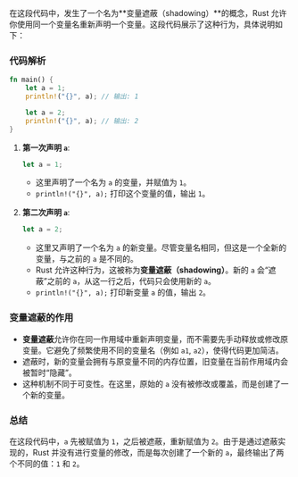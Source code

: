 在这段代码中，发生了一个名为**变量遮蔽（shadowing）**的概念，Rust 允许你使用同一个变量名重新声明一个变量。这段代码展示了这种行为，具体说明如下：

### 代码解析

```rust
fn main() {
    let a = 1;
    println!("{}", a); // 输出: 1

    let a = 2;
    println!("{}", a); // 输出: 2
}
```

1. **第一次声明 `a`**:
   ```rust
   let a = 1;
   ```
   - 这里声明了一个名为 `a` 的变量，并赋值为 `1`。
   - `println!("{}", a);` 打印这个变量的值，输出 `1`。

2. **第二次声明 `a`**:
   ```rust
   let a = 2;
   ```
   - 这里又声明了一个名为 `a` 的新变量。尽管变量名相同，但这是一个全新的变量，与之前的 `a` 是不同的。
   - Rust 允许这种行为，这被称为**变量遮蔽（shadowing）**。新的 `a` 会“遮蔽”之前的 `a`，从这一行之后，代码只会使用新的 `a`。
   - `println!("{}", a);` 打印新变量 `a` 的值，输出 `2`。

### 变量遮蔽的作用

- **变量遮蔽**允许你在同一作用域中重新声明变量，而不需要先手动释放或修改原变量。它避免了频繁使用不同的变量名（例如 `a1`, `a2`），使得代码更加简洁。
- 遮蔽时，新的变量会拥有与原变量不同的内存位置，旧变量在当前作用域内会被暂时“隐藏”。
- 这种机制不同于可变性。在这里，原始的 `a` 没有被修改或覆盖，而是创建了一个新的变量。

### 总结

在这段代码中，`a` 先被赋值为 `1`，之后被遮蔽，重新赋值为 `2`。由于是通过遮蔽实现的，Rust 并没有进行变量的修改，而是每次创建了一个新的 `a`，最终输出了两个不同的值：`1` 和 `2`。
